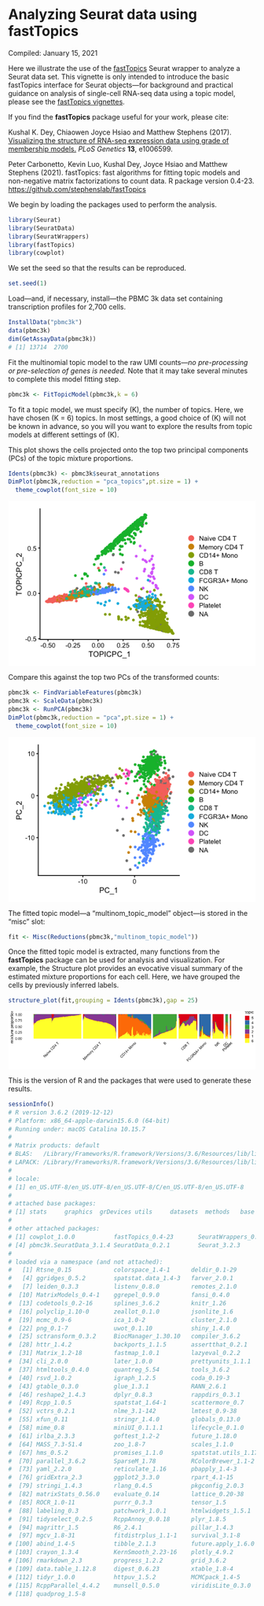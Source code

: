 Analyzing Seurat data using fastTopics
================
Compiled: January 15, 2021

Here we illustrate the use of the
[fastTopics](https://github.com/stephenslab/fastTopics) Seurat wrapper
to analyze a Seurat data set. This vignette is only intended to
introduce the basic fastTopics interface for Seurat objects—for
background and practical guidance on analysis of single-cell RNA-seq
data using a topic model, please see the [fastTopics
vignettes](https://stephenslab.github.io/fastTopics/articles).

If you find the **fastTopics** package useful for your work, please
cite:

Kushal K. Dey, Chiaowen Joyce Hsiao and Matthew Stephens (2017).
[Visualizing the structure of RNA-seq expression data using grade of
membership models.](https://doi.org/10.1371/journal.pgen.1006599) *PLoS
Genetics* **13**, e1006599.

Peter Carbonetto, Kevin Luo, Kushal Dey, Joyce Hsiao and Matthew
Stephens (2021). fastTopics: fast algorithms for fitting topic models
and non-negative matrix factorizations to count data. R package version
0.4-23. <https://github.com/stephenslab/fastTopics>

We begin by loading the packages used to perform the analysis.

``` r
library(Seurat)
library(SeuratData)
library(SeuratWrappers)
library(fastTopics)
library(cowplot)
```

We set the seed so that the results can be reproduced.

``` r
set.seed(1)
```

Load—and, if necessary, install—the PBMC 3k data set containing
transcription profiles for 2,700 cells.

``` r
InstallData("pbmc3k")
data(pbmc3k)
dim(GetAssayData(pbmc3k))
# [1] 13714  2700
```

Fit the multinomial topic model to the raw UMI counts—*no pre-processing
or pre-selection of genes is needed.* Note that it may take several
minutes to complete this model fitting step.

``` r
pbmc3k <- FitTopicModel(pbmc3k,k = 6)
```

To fit a topic model, we must specify \(K\), the number of topics. Here,
we have chosen \(K = 6\) topics. In most settings, a good choice of
\(K\) will not be known in advance, so you will you want to explore the
results from topic models at different settings of \(K\).

This plot shows the cells projected onto the top two principal
components (PCs) of the topic mixture proportions.

``` r
Idents(pbmc3k) <- pbmc3k$seurat_annotations
DimPlot(pbmc3k,reduction = "pca_topics",pt.size = 1) +
  theme_cowplot(font_size = 10)
```

<img src="fasttopics_files/figure-gfm/pca-1-1.png" style="display: block; margin: auto;" />

Compare this against the top two PCs of the transformed counts:

``` r
pbmc3k <- FindVariableFeatures(pbmc3k)
pbmc3k <- ScaleData(pbmc3k)
pbmc3k <- RunPCA(pbmc3k)
DimPlot(pbmc3k,reduction = "pca",pt.size = 1) +
  theme_cowplot(font_size = 10)
```

<img src="fasttopics_files/figure-gfm/pca-2-1.png" style="display: block; margin: auto;" />

The fitted topic model—a “multinom\_topic\_model” object—is stored in
the “misc” slot:

``` r
fit <- Misc(Reductions(pbmc3k,"multinom_topic_model"))
```

Once the fitted topic model is extracted, many functions from the
**fastTopics** package can be used for analysis and visualization. For
example, the Structure plot provides an evocative visual summary of the
estimated mixture proportions for each cell. Here, we have grouped the
cells by previously inferred
labels.

``` r
structure_plot(fit,grouping = Idents(pbmc3k),gap = 25)
```

<img src="fasttopics_files/figure-gfm/structure-plot-1.png" style="display: block; margin: auto;" />

This is the version of R and the packages that were used to generate
these results.

``` r
sessionInfo()
# R version 3.6.2 (2019-12-12)
# Platform: x86_64-apple-darwin15.6.0 (64-bit)
# Running under: macOS Catalina 10.15.7
# 
# Matrix products: default
# BLAS:   /Library/Frameworks/R.framework/Versions/3.6/Resources/lib/libRblas.0.dylib
# LAPACK: /Library/Frameworks/R.framework/Versions/3.6/Resources/lib/libRlapack.dylib
# 
# locale:
# [1] en_US.UTF-8/en_US.UTF-8/en_US.UTF-8/C/en_US.UTF-8/en_US.UTF-8
# 
# attached base packages:
# [1] stats     graphics  grDevices utils     datasets  methods   base     
# 
# other attached packages:
# [1] cowplot_1.0.0           fastTopics_0.4-23       SeuratWrappers_0.3.2   
# [4] pbmc3k.SeuratData_3.1.4 SeuratData_0.2.1        Seurat_3.2.3           
# 
# loaded via a namespace (and not attached):
#   [1] Rtsne_0.15            colorspace_1.4-1      deldir_0.1-29        
#   [4] ggridges_0.5.2        spatstat.data_1.4-3   farver_2.0.1         
#   [7] leiden_0.3.3          listenv_0.8.0         remotes_2.1.0        
#  [10] MatrixModels_0.4-1    ggrepel_0.9.0         fansi_0.4.0          
#  [13] codetools_0.2-16      splines_3.6.2         knitr_1.26           
#  [16] polyclip_1.10-0       zeallot_0.1.0         jsonlite_1.6         
#  [19] mcmc_0.9-6            ica_1.0-2             cluster_2.1.0        
#  [22] png_0.1-7             uwot_0.1.10           shiny_1.4.0          
#  [25] sctransform_0.3.2     BiocManager_1.30.10   compiler_3.6.2       
#  [28] httr_1.4.2            backports_1.1.5       assertthat_0.2.1     
#  [31] Matrix_1.2-18         fastmap_1.0.1         lazyeval_0.2.2       
#  [34] cli_2.0.0             later_1.0.0           prettyunits_1.1.1    
#  [37] htmltools_0.4.0       quantreg_5.54         tools_3.6.2          
#  [40] rsvd_1.0.2            igraph_1.2.5          coda_0.19-3          
#  [43] gtable_0.3.0          glue_1.3.1            RANN_2.6.1           
#  [46] reshape2_1.4.3        dplyr_0.8.3           rappdirs_0.3.1       
#  [49] Rcpp_1.0.5            spatstat_1.64-1       scattermore_0.7      
#  [52] vctrs_0.2.1           nlme_3.1-142          lmtest_0.9-38        
#  [55] xfun_0.11             stringr_1.4.0         globals_0.13.0       
#  [58] mime_0.8              miniUI_0.1.1.1        lifecycle_0.1.0      
#  [61] irlba_2.3.3           goftest_1.2-2         future_1.18.0        
#  [64] MASS_7.3-51.4         zoo_1.8-7             scales_1.1.0         
#  [67] hms_0.5.2             promises_1.1.0        spatstat.utils_1.17-0
#  [70] parallel_3.6.2        SparseM_1.78          RColorBrewer_1.1-2   
#  [73] yaml_2.2.0            reticulate_1.16       pbapply_1.4-3        
#  [76] gridExtra_2.3         ggplot2_3.3.0         rpart_4.1-15         
#  [79] stringi_1.4.3         rlang_0.4.5           pkgconfig_2.0.3      
#  [82] matrixStats_0.56.0    evaluate_0.14         lattice_0.20-38      
#  [85] ROCR_1.0-11           purrr_0.3.3           tensor_1.5           
#  [88] labeling_0.3          patchwork_1.0.1       htmlwidgets_1.5.1    
#  [91] tidyselect_0.2.5      RcppAnnoy_0.0.18      plyr_1.8.5           
#  [94] magrittr_1.5          R6_2.4.1              pillar_1.4.3         
#  [97] mgcv_1.8-31           fitdistrplus_1.1-1    survival_3.1-8       
# [100] abind_1.4-5           tibble_2.1.3          future.apply_1.6.0   
# [103] crayon_1.3.4          KernSmooth_2.23-16    plotly_4.9.2         
# [106] rmarkdown_2.3         progress_1.2.2        grid_3.6.2           
# [109] data.table_1.12.8     digest_0.6.23         xtable_1.8-4         
# [112] tidyr_1.0.0           httpuv_1.5.2          MCMCpack_1.4-5       
# [115] RcppParallel_4.4.2    munsell_0.5.0         viridisLite_0.3.0    
# [118] quadprog_1.5-8
```
